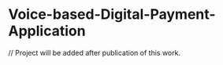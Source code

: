 # Voice-based-Digital-Payment-Application

// Project will be added after publication of this work.

